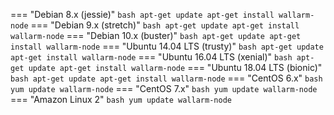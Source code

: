 === "Debian 8.x (jessie)"
    ``` bash
    apt-get update
    apt-get install wallarm-node
    ```
=== "Debian 9.x (stretch)"
    ``` bash
    apt-get update
    apt-get install wallarm-node
    ```
=== "Debian 10.x (buster)"
    ``` bash
    apt-get update
    apt-get install wallarm-node
    ```
=== "Ubuntu 14.04 LTS (trusty)"
    ``` bash
    apt-get update
    apt-get install wallarm-node
    ```
=== "Ubuntu 16.04 LTS (xenial)"
    ``` bash
    apt-get update
    apt-get install wallarm-node
    ```
=== "Ubuntu 18.04 LTS (bionic)"
    ``` bash
    apt-get update
    apt-get install wallarm-node
    ```
=== "CentOS 6.x"
    ``` bash
    yum update wallarm-node
    ```
=== "CentOS 7.x"
    ``` bash
    yum update wallarm-node
    ```
=== "Amazon Linux 2"
    ``` bash
    yum update wallarm-node
    ```
